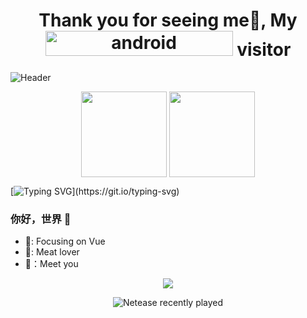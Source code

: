 <h1 align="center">Thank you for seeing me👋, My <img src="https://profile-counter.glitch.me/1411430556/count.svg" alt="android" width="300" height="40"/> visitor </h1>

![Header](https://qiniu.fc-barcelona.cn/image/header_.png)
<p align="center">
	<img align="center" height="137px" src="https://github-readme-stats-ten-gilt.vercel.app/api?username=1411430556&hide_title=true&hide_border=true&show_icons=true&include_all_commits=true&line_height=21&bg_color=0,EC6C6C,FFD479,FFFC79,73FA79&theme=graywhite&locale=cn" />
	<img align="center" height="137px" src="https://github-readme-stats-ten-gilt.vercel.app/api/top-langs/?username=1411430556&hide_title=true&hide_border=true&layout=compact&bg_color=0,73FA79,73FDFF,D783FF&theme=graywhite&locale=cn" />
</p>

[![Typing SVG](https://readme-typing-svg.herokuapp.com?font=Fira+Code&pause=1000&color=1EC74FDC&width=435&lines=%F0%9F%92%AC%EF%BC%9Aconsole.log('Hello%2C+World!');%F0%9F%90%A7%3A+Focusing+on+Vue;%F0%9F%8C%87%3A+Meat+lover;%F0%9F%90%B3%EF%BC%9AMeet+you;%F0%9F%92%95%EF%BC%9AThank+you!)](https://git.io/typing-svg)
### 你好，世界 👋
- 🐧: Focusing on Vue
- 🌇: Meat lover
- 🐳：Meet you
<p align="center">
  <a href="https://card.yuy1n.io">
		<img src="https://card.yuy1n.io/card/76561198420835192/solarized-light,badge,group,bg-game,games,badges,screenshots" />
   </a>
</p>
<p align="center">
<img src="https://netease-recent-profile.vercel.app/?id=253570479&theme=card&type=0&title=最近在听&size=60" alt="Netease recently played" title="Netease recently played">
</p>
